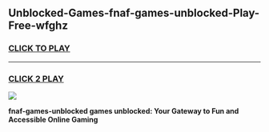 
## Unblocked-Games-fnaf-games-unblocked-Play-Free-wfghz
<h3>
<a href="https://premium76.site?title=fnaf-games-unblocked&ref=17A">CLICK TO PLAY</a></h3>
<hr>

<h3>
<a href="https://premium76.site?title=fnaf-games-unblocked&ref=17A">CLICK 2 PLAY</a>
  
</h3>

<a href="https://premium76.site?title=fnaf-games-unblocked&ref=17A"><img src="https://clearcache.store/games.png"></a>


**fnaf-games-unblocked games unblocked: Your Gateway to Fun and Accessible Online Gaming**
